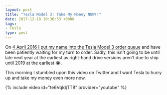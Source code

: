 ```yaml
---
layout: post
title: "Tesla Model 3: Take My Money NOW!!"
date: 2017-12-18 10:36:53 +0000
tags:
- Tesla
type: post
---
```


On [4 April 2016 I put my name into the Tesla Model 3 order queue](https://colinseymour.co.uk/reserved-tesla-model-3) and have been patiently waiting for my turn to order. Sadly, this isn't going to be until late next year at the earliest as right-hand drive versions aren't due to ship until 2019 at the earliest 😭.

This morning I stumbled upon this video on Twitter and I want Tesla to hurry up and take my money even more now.

{% include video id="te6VqldjTT8" provider="youtube" %}
